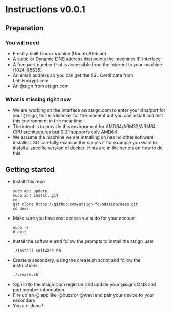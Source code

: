 # Instructions v0.0.1

## Preparation
### You will need
- Freshly built Linux machine (Ubuntu/Debian)
- A static or Dynamic DNS address that points the machines IP interface
- A free port number that is accessible from the internet to your machine (1024-65535)
- An email address so you can get the SSL Certificate from LetsEncrypt.com 
- An @sign from atsign.com 

### What is missing right now
- We are working on the interface on atsign.com to enter your dns/port for your @sign, this is a blocker for the moment but you can install and test this environment in the meantime
- The intent is to provide this environment for AMD64/ARM32/ARM64 CPU architectures but 0.0.1 supports only AMD64
- We assume the machine we are installing on has no other software installed. SO carefully examine the scripts if for example you want to install a specific version of docker. Hints are in the scripts on how to do this

## Getting started
- Install this repo
  ```
  sudo apt update
  sudo apt install git
  cd
  git clone https://github.com/atsign-foundation/dess.git
  cd dess
  ```
- Make sure you have root access via sudo for your account
  ```
  sudo -s 
  # exit
  ```
- Install the software and follow the prompts to install the atsign user
  ```
  ./install_software.sh
  ```
- Create a secondary, using the create.sh script and follow the instructions
    ```
    ./create.sh
  ```
- Sign in to the atsign.com registrar and update your @signs DNS and port number information
- Fire up an @ app like @buzz or @wavi and pair your device to your secondary
- You are done !


